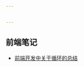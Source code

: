 ```yaml
---


---
```


<h2 id="前端笔记">前端笔记</h2>
<ul>
<li><a href="https://yehui16.github.io/">前端开发中关于循环的总结</a></li>
</ul>


